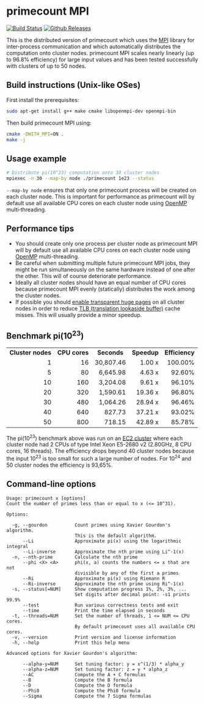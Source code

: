 # primecount MPI

[![Build Status](https://ci.appveyor.com/api/projects/status/github/kimwalisch/primecount?branch=master&svg=true)](https://ci.appveyor.com/project/kimwalisch/primecount)
[![Github Releases](https://img.shields.io/github/release/kimwalisch/primecount.svg)](https://github.com/kimwalisch/primecount/releases)

This is the distributed version of primecount which uses the
[MPI](https://en.wikipedia.org/wiki/Message_Passing_Interface) library
for inter-process communication and which automatically distributes
the computation onto cluster nodes. primecount MPI scales nearly
linearly (up to 96.8% efficiency) for large input values and has been
tested successfully with clusters of up to 50 nodes.

## Build instructions (Unix-like OSes)

First install the prerequisites:
```sh
sudo apt-get install g++ make cmake libopenmpi-dev openmpi-bin
```

Then build primecount MPI using:
```sh
cmake -DWITH_MPI=ON .
make -j
```

## Usage example

```sh
# Distribute pi(10^23) computation onto 30 cluster nodes
mpiexec -n 30 --map-by node ./primecount 1e23 --status
```

```--map-by node``` ensures that only one primecount process will be
created on each cluster node. This is important for performance as
primecount will by default use all available CPU cores on each cluster
node using [OpenMP](https://en.wikipedia.org/wiki/OpenMP)
multi&#8209;threading.

## Performance tips

* You should create only one process per cluster node as primecount MPI
  will by default use all available CPU cores on each cluster node using
  [OpenMP](https://en.wikipedia.org/wiki/OpenMP) multi-threading.
* Be careful when submitting multiple future primecount MPI jobs, they
  might be run simultaneously on the same hardware instead of one after
  the other. This will of course deteriorate performance.
* Ideally all cluster nodes should have an equal number of CPU cores
  because primecount MPI evenly (statically) distributes the work among
  the cluster nodes.
* If possible you should
  [enable transparent huge pages](https://github.com/kimwalisch/primecount#performance-tips)
  on all cluster nodes in order to reduce [TLB (translation lookaside buffer)](https://en.wikipedia.org/wiki/Translation_lookaside_buffer)
  cache misses. This will usually provide a minor speedup.

## Benchmark pi(10<sup>23</sup>)

<table>
  <tr align="center">
    <td><b>Cluster nodes</b></td>
    <td><b>CPU cores</b></td>
    <td><b>Seconds</b></td>
    <td><b>Speedup</b></td>
    <td><b>Efficiency</b></td>
  </tr>
  <tr align="right">
    <td>1</td>
    <td>16</td>
    <td>30,807.46</td>
    <td>1.00 x</td>
    <td>100.00%</td>
  </tr>
  </tr>
  <tr align="right">
    <td>5</td>
    <td>80</td>
    <td>6,645.98</td>
    <td>4.63 x</td>
    <td>92.60%</td>
  </tr>
  </tr>
  <tr align="right">
    <td>10</td>
    <td>160</td>
    <td>3,204.08</td>
    <td>9.61 x</td>
    <td>96.10%</td>
  </tr>
  </tr>
  <tr align="right">
    <td>20</td>
    <td>320</td>
    <td>1,590.61</td>
    <td>19.36 x</td>
    <td>96.80%</td>
  </tr>
  </tr>
  <tr align="right">
    <td>30</td>
    <td>480</td>
    <td>1,064.26</td>
    <td>28.94 x</td>
    <td>96.46%</td>
  </tr>
  <tr align="right">
    <td>40</td>
    <td>640</td>
    <td>827.73</td>
    <td>37.21 x</td>
    <td>93.02%</td>
  </tr>
  <tr align="right">
    <td>50</td>
    <td>800</td>
    <td>718.15</td>
    <td>42.89 x</td>
    <td>85.78%</td>
  </tr>
</table>

The pi(10<sup>23</sup>) benchmark above was run on an
[EC2 cluster](https://aws.amazon.com/ec2/) where each cluster node had
2 CPUs of type Intel Xeon E5-2680 v2 (2.80GHz, 8 CPU cores, 16 threads).
The efficiency drops beyond 40 cluster nodes because the input
10<sup>23</sup> is too small for such a large number of nodes.
For 10<sup>24</sup> and 50 cluster nodes the efficiency is 93,65%.

## Command-line options

```
Usage: primecount x [options]
Count the number of primes less than or equal to x (<= 10^31).

Options:

  -g, --gourdon          Count primes using Xavier Gourdon's algorithm.
                         This is the default algorithm.
      --Li               Approximate pi(x) using the logarithmic integral
      --Li-inverse       Approximate the nth prime using Li^-1(x)
  -n, --nth-prime        Calculate the nth prime
      --phi <X> <A>      phi(x, a) counts the numbers <= x that are not
                         divisible by any of the first a primes
      --Ri               Approximate pi(x) using Riemann R
      --Ri-inverse       Approximate the nth prime using Ri^-1(x)
  -s, --status[=NUM]     Show computation progress 1%, 2%, 3%, ...
                         Set digits after decimal point: -s1 prints 99.9%
      --test             Run various correctness tests and exit
      --time             Print the time elapsed in seconds
  -t, --threads=NUM      Set the number of threads, 1 <= NUM <= CPU cores.
                         By default primecount uses all available CPU cores.
  -v, --version          Print version and license information
  -h, --help             Print this help menu

Advanced options for Xavier Gourdon's algorithm:

      --alpha-y=NUM      Set tuning factor: y = x^(1/3) * alpha_y
      --alpha-z=NUM      Set tuning factor: z = y * alpha_z
      --AC               Compute the A + C formulas
      --B                Compute the B formula
      --D                Compute the D formula
      --Phi0             Compute the Phi0 formula
      --Sigma            Compute the 7 Sigma formulas
```
